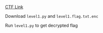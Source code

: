 [CTF Link](https://play.picoctf.org/practice/challenge/245?originalEvent=69)

Download ```level1.py``` and ```level1.flag.txt.enc```

Run ```level1.py``` to get decrypted flag
